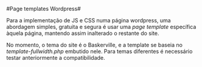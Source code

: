 #Page templates Wordpress#

Para a implementação de JS e CSS numa página wordpress, uma abordagem simples, gratuita e segura é usar uma _page template_ específica àquela página, mantendo assim inalterado o restante do site.

No momento, o tema do site é o Baskerville, e a template se baseia no _template-fullwidth.php_ embutido nele. Para temas diferentes é necessário testar anteriormente a compatibilidade.
